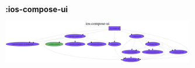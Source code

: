 ## :ios-compose-ui

<img src="../resources/dependency_graphs/ios-compose-ui-project-dependency-graph-multiplatform-projects.svg">